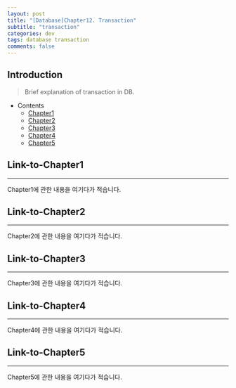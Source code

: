 ```yaml
---
layout: post
title: "[Database]Chapter12. Transaction"
subtitle: "transaction"
categories: dev
tags: database transaction
comments: false
---
```


## Introduction
> Brief explanation of transaction in DB.

- Contents
	- [Chapter1](#link-to-chapter1)
	- [Chapter2](#link-to-chapter2)
	- [Chapter3](#link-to-chapter3)
	- [Chapter4](#link-to-chapter4)
	- [Chapter5](#link-to-chapter5)
  
## Link-to-Chapter1  
---
Chapter1에 관한 내용을 여기다가 적습니다.    

## Link-to-Chapter2  
---
Chapter2에 관한 내용을 여기다가 적습니다.  

## Link-to-Chapter3  
---
Chapter3에 관한 내용을 여기다가 적습니다.  

## Link-to-Chapter4  
---
Chapter4에 관한 내용을 여기다가 적습니다.  

## Link-to-Chapter5  
---
Chapter5에 관한 내용을 여기다가 적습니다.  